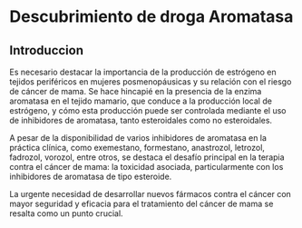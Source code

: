 # Descubrimiento de droga Aromatasa

## Introduccion 
Es necesario destacar la importancia de la producción de estrógeno en tejidos periféricos en mujeres posmenopáusicas y su relación con el riesgo de cáncer de mama. Se hace hincapié en la presencia de la enzima aromatasa en el tejido mamario, que conduce a la producción local de estrógeno, y cómo esta producción puede ser controlada mediante el uso de inhibidores de aromatasa, tanto esteroidales como no esteroidales.

A pesar de la disponibilidad de varios inhibidores de aromatasa en la práctica clínica, como exemestano, formestano, anastrozol, letrozol, fadrozol, vorozol, entre otros, se destaca el desafío principal en la terapia contra el cáncer de mama: la toxicidad asociada, particularmente con los inhibidores de aromatasa de tipo esteroide.

La urgente necesidad de desarrollar nuevos fármacos contra el cáncer con mayor seguridad y eficacia para el tratamiento del cáncer de mama se resalta como un punto crucial.

